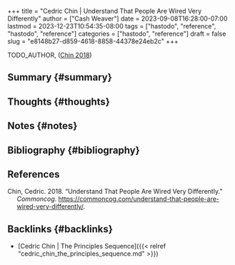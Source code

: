 +++
title = "Cedric Chin | Understand That People Are Wired Very Differently"
author = ["Cash Weaver"]
date = 2023-09-08T16:28:00-07:00
lastmod = 2023-12-23T10:54:35-08:00
tags = ["hastodo", "reference", "hastodo", "reference"]
categories = ["hastodo", "reference"]
draft = false
slug = "e8148b27-d859-4618-8858-44378e24eb2c"
+++

TODO_AUTHOR, (<a href="#citeproc_bib_item_1">Chin 2018</a>)


## Summary {#summary}


## Thoughts {#thoughts}


## Notes {#notes}


## Bibliography {#bibliography}

## References

<style>.csl-entry{text-indent: -1.5em; margin-left: 1.5em;}</style><div class="csl-bib-body">
  <div class="csl-entry"><a id="citeproc_bib_item_1"></a>Chin, Cedric. 2018. “Understand That People Are Wired Very Differently.” <i>Commoncog</i>. <a href="https://commoncog.com/understand-that-people-are-wired-very-differently/">https://commoncog.com/understand-that-people-are-wired-very-differently/</a>.</div>
</div>



## Backlinks {#backlinks}

-   [Cedric Chin | The Principles Sequence]({{< relref "cedric_chin_the_principles_sequence.md" >}})
